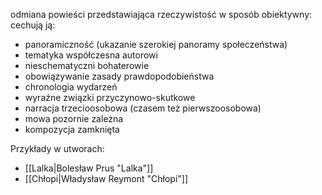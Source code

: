 odmiana powieści przedstawiająca rzeczywistość w sposób obiektywny: cechują ją:
- panoramiczność (ukazanie szerokiej panoramy społeczeństwa)
- tematyka współczesna autorowi
- nieschematyczni bohaterowie
- obowiązywanie zasady prawdopodobieństwa
- chronologia wydarzeń
- wyraźne związki przyczynowo-skutkowe
- narracja trzecioosobowa (czasem też pierwszoosobowa)
- mowa pozornie zależna
- kompozycja zamknięta

Przykłady w utworach:
- [[Lalka|Bolesław Prus "Lalka"]]
- [[Chłopi|Władysław Reymont "Chłopi"]]